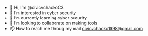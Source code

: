 - 👋 Hi, I’m @civicvchackoC3
- 👀 I’m interested in cyber security 
- 🌱 I’m currently learning cyber security
- 💞️ I’m looking to collaborate on making tools 
- 📫 How to reach me throug my mail civicvchacko1998@gmail.com


<!---
civicvchackoC3/civicvchackoC3 is a ✨ special ✨ repository because its `README.md` (this file) appears on your GitHub profile.
You can click the Preview link to take a look at your changes.
--->
